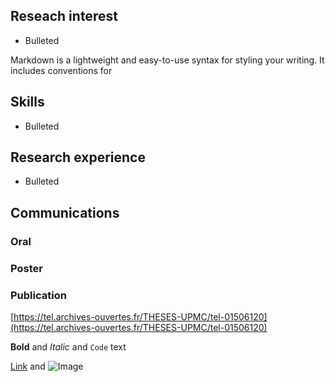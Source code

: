 ## Reseach interest

- Bulleted



Markdown is a lightweight and easy-to-use syntax for styling your writing. It includes conventions for

## Skills

- Bulleted


## Research experience

- Bulleted

## Communications
### Oral
### Poster
### Publication

[https://tel.archives-ouvertes.fr/THESES-UPMC/tel-01506120](https://tel.archives-ouvertes.fr/THESES-UPMC/tel-01506120)


**Bold** and _Italic_ and `Code` text

[Link](url) and ![Image](src)
